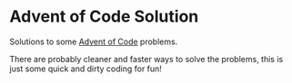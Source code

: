 # Advent of Code Solution

Solutions to some [Advent of Code](https://adventofcode.com/) problems.

There are probably cleaner and faster ways to solve the problems, this is just some quick and dirty coding for fun!
